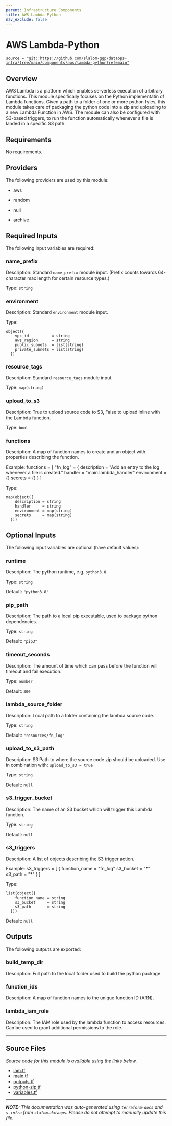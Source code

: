 ```yaml
---
parent: Infrastructure Components
title: AWS Lambda-Python
nav_exclude: false
---
```

# AWS Lambda-Python

[`source = "git::https://github.com/slalom-ggp/dataops-infra/tree/main/components/aws/lambda-python?ref=main"`](https://github.com/slalom-ggp/dataops-infra/tree/main/components/aws/lambda-python)

## Overview


AWS Lambda is a platform which enables serverless execution of arbitrary functions. This module specifically focuses on the
Python implementatin of Lambda functions. Given a path to a folder of one or more python fyles, this module takes care of
packaging the python code into a zip and uploading to a new Lambda Function in AWS. The module can also be configured with
S3-based triggers, to run the function automatically whenever a file is landed in a specific S3 path.

## Requirements

No requirements.

## Providers

The following providers are used by this module:

- aws

- random

- null

- archive

## Required Inputs

The following input variables are required:

### name\_prefix

Description: Standard `name_prefix` module input. (Prefix counts towards 64-character max length for certain resource types.)

Type: `string`

### environment

Description: Standard `environment` module input.

Type:

```hcl
object({
    vpc_id          = string
    aws_region      = string
    public_subnets  = list(string)
    private_subnets = list(string)
  })
```

### resource\_tags

Description: Standard `resource_tags` module input.

Type: `map(string)`

### upload\_to\_s3

Description: True to upload source code to S3, False to upload inline with the Lambda function.

Type: `bool`

### functions

Description: A map of function names to create and an object with properties describing the function.

Example:
  functions = [
    "fn\_log" = {
      description = "Add an entry to the log whenever a file is created."
      handler     = "main.lambda\_handler"
      environment = {}
      secrets     = {}
    }
  ]

Type:

```hcl
map(object({
    description = string
    handler     = string
    environment = map(string)
    secrets     = map(string)
  }))
```

## Optional Inputs

The following input variables are optional (have default values):

### runtime

Description: The python runtime, e.g. `python3.8`.

Type: `string`

Default: `"python3.8"`

### pip\_path

Description: The path to a local pip executable, used to package python dependencies.

Type: `string`

Default: `"pip3"`

### timeout\_seconds

Description: The amount of time which can pass before the function will timeout and fail execution.

Type: `number`

Default: `300`

### lambda\_source\_folder

Description: Local path to a folder containing the lambda source code.

Type: `string`

Default: `"resources/fn_log"`

### upload\_to\_s3\_path

Description: S3 Path to where the source code zip should be uploaded.
Use in combination with: `upload_to_s3 = true`

Type: `string`

Default: `null`

### s3\_trigger\_bucket

Description: The name of an S3 bucket which will trigger this Lambda function.

Type: `string`

Default: `null`

### s3\_triggers

Description: A list of objects describing the S3 trigger action.

Example:
  s3\_triggers = [
    {
      function\_name = "fn\_log"
      s3\_bucket     = "\*"
      s3\_path       = "\*"
    }
  ]

Type:

```hcl
list(object({
    function_name = string
    s3_bucket     = string
    s3_path       = string
  }))
```

Default: `null`

## Outputs

The following outputs are exported:

### build\_temp\_dir

Description: Full path to the local folder used to build the python package.

### function\_ids

Description: A map of function names to the unique function ID (ARN).

### lambda\_iam\_role

Description: The IAM role used by the lambda function to access resources. Can be used to grant
additional permissions to the role.

---------------------

## Source Files

_Source code for this module is available using the links below._

* [iam.tf](https://github.com/slalom-ggp/dataops-infra/tree/main//components/aws/lambda-python/iam.tf)
* [main.tf](https://github.com/slalom-ggp/dataops-infra/tree/main//components/aws/lambda-python/main.tf)
* [outputs.tf](https://github.com/slalom-ggp/dataops-infra/tree/main//components/aws/lambda-python/outputs.tf)
* [python-zip.tf](https://github.com/slalom-ggp/dataops-infra/tree/main//components/aws/lambda-python/python-zip.tf)
* [variables.tf](https://github.com/slalom-ggp/dataops-infra/tree/main//components/aws/lambda-python/variables.tf)

---------------------

_**NOTE:** This documentation was auto-generated using
`terraform-docs` and `s-infra` from `slalom.dataops`.
Please do not attempt to manually update this file._
